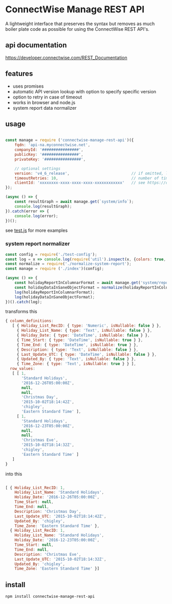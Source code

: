 ConnectWise Manage REST API
===========================

A lightweight interface that preserves the syntax but removes as much boiler plate code as possible for using the ConnectWise REST API's.

api documentation
-----------------
https://developer.connectwise.com/REST_Documentation

features
--------
* uses promises
* automatic API version lookup with option to specify specific version
* option to retry in case of timeout
* works in browser and node.js
* system report data normalizer

usage
-----
```JavaScript

const manage = require ('connectwise-manage-rest-api')({
	fqdn: '​api-na.myconnectwise.net',
	companyId: '################',
	publicKey: '################',
	privateKey: '################',

	// optional settings
    version: 'v4_6_release',                           // if omitted, latest version will be looked up
	timeoutRetries: 10,                                // number of times to retry request in case of timeout error
    clientId: 'xxxxxxxx-xxxx-xxxx-xxxx-xxxxxxxxxxxx'   // see https://developer.connectwise.com/ClientID this will eventually be a required setting
});

(async () => {
    const resultGraph = await manage.get(`system/info`);
    console.log(resultGraph);
}).catch(error => {
    console.log(error);
})();

```

see [test.js](./test.js) for more examples

### system report normalizer
```JavaScript
const config = require('./test-config');
const log = x => console.log(require('util').inspect(x, {colors: true, depth: null}));
const normalize = require('./normalize-system-report');
const manage = require ('./index')(config);

(async () => {
    const holidayReportInColumnarFormat = await manage.get('system/reports/holiday');
    const holidayDataInSaneObjectFormat = normalize(holidayReportInColumnarFormat);
    log(holidayReportInColumnarFormat);
    log(holidayDataInSaneObjectFormat);
})().catch(log);    
```
transforms this
```JavaScript
{ column_definitions:
   [ { Holiday_List_RecID: { type: 'Numeric', isNullable: false } },
     { Holiday_List_Name: { type: 'Text', isNullable: false } },
     { Holiday_Date: { type: 'DateTime', isNullable: false } },
     { Time_Start: { type: 'DateTime', isNullable: true } },
     { Time_End: { type: 'DateTime', isNullable: true } },
     { Description: { type: 'Text', isNullable: false } },
     { Last_Update_UTC: { type: 'DateTime', isNullable: false } },
     { Updated_By: { type: 'Text', isNullable: false } },
     { Time_Zone: { type: 'Text', isNullable: true } } ],
  row_values:
   [ [ 1,
       'Standard Holidays',
       '2016-12-26T05:00:00Z',
       null,
       null,
       'Christmas Day',
       '2015-10-02T18:14:42Z',
       'chigley',
       'Eastern Standard Time' ],
     [ 1,
       'Standard Holidays',
       '2016-12-23T05:00:00Z',
       null,
       null,
       'Christmas Eve',
       '2015-10-02T18:14:32Z',
       'chigley',
       'Eastern Standard Time' ]
   ]
}
```

into this

```JavaScript

[ { Holiday_List_RecID: 1,
    Holiday_List_Name: 'Standard Holidays',
    Holiday_Date: '2016-12-26T05:00:00Z',
    Time_Start: null,
    Time_End: null,
    Description: 'Christmas Day',
    Last_Update_UTC: '2015-10-02T18:14:42Z',
    Updated_By: 'chigley',
    Time_Zone: 'Eastern Standard Time' },
  { Holiday_List_RecID: 1,
    Holiday_List_Name: 'Standard Holidays',
    Holiday_Date: '2016-12-23T05:00:00Z',
    Time_Start: null,
    Time_End: null,
    Description: 'Christmas Eve',
    Last_Update_UTC: '2015-10-02T18:14:32Z',
    Updated_By: 'chigley',
    Time_Zone: 'Eastern Standard Time' }]
```

install
-------
```
npm install connectwise-manage-rest-api
```
